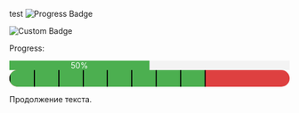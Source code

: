test
   ![Progress Badge](https://img.shields.io/badge/progress-50%25-brightgreen)
   
![Custom Badge](https://img.shields.io/badge/progress-50%25-brightgreen?style=for-the-badge)

<p>Progress:</p>
<div style="width: 100%; background-color: #f3f3f3;">
  <div style="width: 50%; background-color: #4caf50; text-align: center; color: white;">50%</div>
</div>


<div style="width: 100%; background-color: #de4040; height: 30px; border-radius: 15px; overflow: hidden; position: relative;">
    <div style="width: 70%; height: 100%; background-color: #4caf50; display: flex; justify-content: space-between;">
        <div style="height: 100%; width: 2px; background-color: rgb(20, 20, 20);"></div>
        <div style="height: 100%; width: 2px; background-color: black;"></div>
        <div style="height: 100%; width: 2px; background-color: black;"></div>
        <div style="height: 100%; width: 2px; background-color: black;"></div>
        <div style="height: 100%; width: 2px; background-color: black;"></div>
        <div style="height: 100%; width: 2px; background-color: black;"></div>
        <div style="height: 100%; width: 2px; background-color: black;"></div>
        <div style="height: 100%; width: 2px; background-color: black;"></div>
        <div style="height: 100%; width: 2px; background-color: black;"></div>
    </div>
</div>

Продолжение текста.
